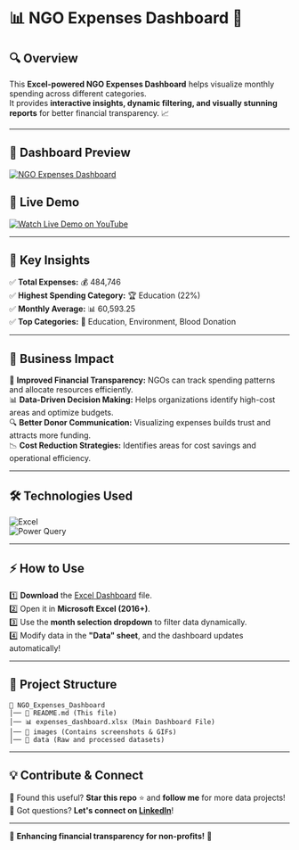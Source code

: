 # 📊 NGO Expenses Dashboard 🚀

## 🔍 Overview  
This **Excel-powered NGO Expenses Dashboard** helps visualize monthly spending across different categories.  
It provides **interactive insights, dynamic filtering, and visually stunning reports** for better financial transparency. 📈  

---

## 📸 Dashboard Preview  
[![NGO Expenses Dashboard](https://drive.google.com/uc?id=18NlPQrEIemLa8S4G9trPW_IQ6W-lWbEi)](https://drive.google.com/file/d/18NlPQrEIemLa8S4G9trPW_IQ6W-lWbEi/view?usp=sharing)  

## 🎥 Live Demo  
[![Watch Live Demo on YouTube](https://img.youtube.com/vi/HZKFTyMOHFY/0.jpg)](https://youtu.be/HZKFTyMOHFY)  

---

## 🚀 Key Insights  
✅ **Total Expenses:** 💰 484,746  
✅ **Highest Spending Category:** 🏆 Education (22%)  
✅ **Monthly Average:** 📊 60,593.25  
✅ **Top Categories:** 📌 Education, Environment, Blood Donation  

---

## 💼 Business Impact  
🚀 **Improved Financial Transparency:** NGOs can track spending patterns and allocate resources efficiently.  
📊 **Data-Driven Decision Making:** Helps organizations identify high-cost areas and optimize budgets.  
🔍 **Better Donor Communication:** Visualizing expenses builds trust and attracts more funding.  
📉 **Cost Reduction Strategies:** Identifies areas for cost savings and operational efficiency.  

---

## 🛠️ Technologies Used  
![Excel](https://img.shields.io/badge/Microsoft%20Excel-217346?style=for-the-badge&logo=microsoft-excel&logoColor=white)  
![Power Query](https://img.shields.io/badge/Power%20Query-5E5C5C?style=for-the-badge)  

---

## ⚡ How to Use  
1️⃣ **Download** the [Excel Dashboard](https://docs.google.com/spreadsheets/d/1j4juL4zQmxTaxxicQjw4jD_c_KwSo4K2/edit?usp=sharing) file.  
2️⃣ Open it in **Microsoft Excel (2016+)**.  
3️⃣ Use the **month selection dropdown** to filter data dynamically.  
4️⃣ Modify data in the **"Data" sheet**, and the dashboard updates automatically!  

---

## 📂 Project Structure  
```
📂 NGO_Expenses_Dashboard
│── 📜 README.md (This file)
│── 📊 expenses_dashboard.xlsx (Main Dashboard File)
│── 📂 images (Contains screenshots & GIFs)
│── 📂 data (Raw and processed datasets)
```

---

## 💡 Contribute & Connect  
🚀 Found this useful? **Star this repo** ⭐ and **follow me** for more data projects!  
📩 Got questions? **Let's connect on [LinkedIn](https://www.linkedin.com/in/manibharathi-vijayakumar-7a1731259/)**!  

---

🎯 **Enhancing financial transparency for non-profits!** 🚀
